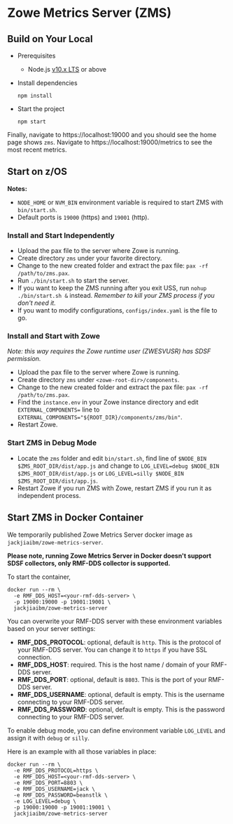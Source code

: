 # Zowe Metrics Server (ZMS)

## Build on Your Local

- Prerequisites

  * Node.js [v10.x LTS](https://nodejs.org/docs/latest-v10.x/api/index.html) or above

- Install dependencies

  ```
  npm install
  ```

- Start the project

  ```
  npm start
  ```

Finally, navigate to https://localhost:19000 and you should see the home page shows `zms`. Navigate to https://localhost:19000/metrics to see the most recent metrics.

## Start on z/OS

**Notes:**

- `NODE_HOME` or `NVM_BIN` environment variable is required to start ZMS with `bin/start.sh`.
- Default ports is `19000` (https) and `19001` (http).

### Install and Start Independently

- Upload the pax file to the server where Zowe is running.
- Create directory `zms` under your favorite directory.
- Change to the new created folder and extract the pax file: `pax -rf /path/to/zms.pax`.
- Run `./bin/start.sh` to start the server.
- If you want to keep the ZMS running after you exit USS, run `nohup ./bin/start.sh &` instead. _Remember to kill your ZMS process if you don't need it._
- If you want to modify configurations, `configs/index.yaml` is the file to go.

### Install and Start with Zowe

_Note: this way requires the Zowe runtime user (ZWESVUSR) has SDSF permission._

- Upload the pax file to the server where Zowe is running.
- Create directory `zms` under `<zowe-root-dir>/components`.
- Change to the new created folder and extract the pax file: `pax -rf /path/to/zms.pax`.
- Find the `instance.env` in your Zowe instance directory and edit `EXTERNAL_COMPONENTS=` line to `EXTERNAL_COMPONENTS="${ROOT_DIR}/components/zms/bin"`.
- Restart Zowe.

### Start ZMS in Debug Mode

- Locate the `zms` folder and edit `bin/start.sh`, find line of `$NODE_BIN $ZMS_ROOT_DIR/dist/app.js` and change to `LOG_LEVEL=debug $NODE_BIN $ZMS_ROOT_DIR/dist/app.js` or `LOG_LEVEL=silly $NODE_BIN $ZMS_ROOT_DIR/dist/app.js`.
- Restart Zowe if you run ZMS with Zowe, restart ZMS if you run it as independent process.

## Start ZMS in Docker Container

We temporarily published Zowe Metrics Server docker image as `jackjiaibm/zowe-metrics-server`.

**Please note, running Zowe Metrics Server in Docker doesn't support SDSF collectors, only RMF-DDS collector is supported.**

To start the container,

```
docker run --rm \
  -e RMF_DDS_HOST=<your-rmf-dds-server> \
  -p 19000:19000 -p 19001:19001 \
  jackjiaibm/zowe-metrics-server 
```

You can overwrite your RMF-DDS server with these environment variables based on your server settings:

- **RMF_DDS_PROTOCOL**: optional, default is `http`. This is the protocol of your RMF-DDS server. You can change it to `https` if you have SSL connection.
- **RMF_DDS_HOST**: required. This is the host name / domain of your RMF-DDS server.
- **RMF_DDS_PORT**: optional, default is `8803`. This is the port of your RMF-DDS server.
- **RMF_DDS_USERNAME**: optional, default is empty. This is the username connecting to your RMF-DDS server.
- **RMF_DDS_PASSWORD**: optional, default is empty. This is the password connecting to your RMF-DDS server.

To enable debug mode, you can define environment variable `LOG_LEVEL` and assign it with `debug` or `silly`.

Here is an example with all those variables in place:

```
docker run --rm \
  -e RMF_DDS_PROTOCOL=https \
  -e RMF_DDS_HOST=<your-rmf-dds-server> \
  -e RMF_DDS_PORT=8803 \
  -e RMF_DDS_USERNAME=jack \
  -e RMF_DDS_PASSWORD=beanstlk \
  -e LOG_LEVEL=debug \
  -p 19000:19000 -p 19001:19001 \
  jackjiaibm/zowe-metrics-server 
```
